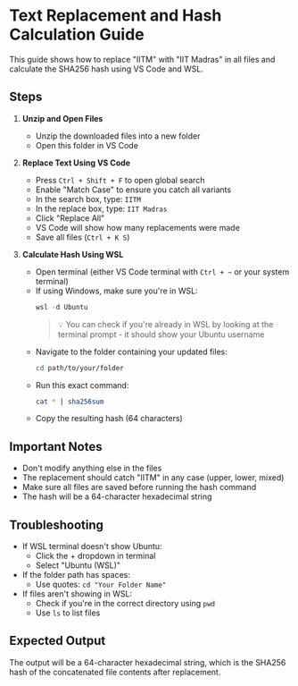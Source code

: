 # Text Replacement and Hash Calculation Guide

This guide shows how to replace "IITM" with "IIT Madras" in all files and calculate the SHA256 hash using VS Code and WSL.

## Steps

1. **Unzip and Open Files**
   - Unzip the downloaded files into a new folder
   - Open this folder in VS Code

2. **Replace Text Using VS Code**
   - Press `Ctrl + Shift + F` to open global search
   - Enable "Match Case" to ensure you catch all variants
   - In the search box, type: `IITM`
   - In the replace box, type: `IIT Madras`
   - Click "Replace All"
   - VS Code will show how many replacements were made
   - Save all files (`Ctrl + K S`)

3. **Calculate Hash Using WSL**
   - Open terminal (either VS Code terminal with `Ctrl + ~` or your system terminal)
   - If using Windows, make sure you're in WSL:
     ```powershell
     wsl -d Ubuntu
     ```
     > 💡 You can check if you're already in WSL by looking at the terminal prompt - it should show your Ubuntu username
   - Navigate to the folder containing your updated files:
     ```bash
     cd path/to/your/folder
     ```
   - Run this exact command:
     ```bash
     cat * | sha256sum
     ```
   - Copy the resulting hash (64 characters)

## Important Notes

- Don't modify anything else in the files
- The replacement should catch "IITM" in any case (upper, lower, mixed)
- Make sure all files are saved before running the hash command
- The hash will be a 64-character hexadecimal string

## Troubleshooting

- If WSL terminal doesn't show Ubuntu:
  - Click the + dropdown in terminal
  - Select "Ubuntu (WSL)"
- If the folder path has spaces:
  - Use quotes: `cd "Your Folder Name"`
- If files aren't showing in WSL:
  - Check if you're in the correct directory using `pwd`
  - Use `ls` to list files

## Expected Output

The output will be a 64-character hexadecimal string, which is the SHA256 hash of the concatenated file contents after replacement.
